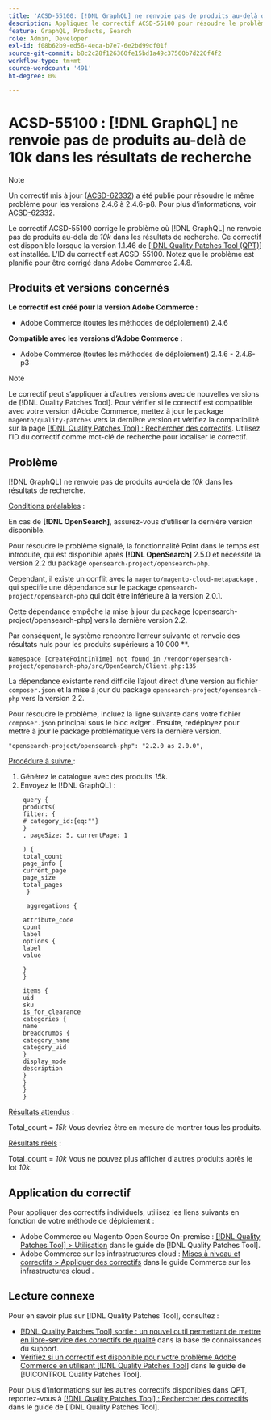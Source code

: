 ```yaml
---
title: 'ACSD-55100: [!DNL GraphQL] ne renvoie pas de produits au-delà de 10k dans les résultats de recherche'
description: Appliquez le correctif ACSD-55100 pour résoudre le problème d’Adobe Commerce en raison duquel le GraphQL ne renvoie pas de produits au-delà de *10 000* dans les résultats de la recherche.
feature: GraphQL, Products, Search
role: Admin, Developer
exl-id: f08b62b9-ed56-4eca-b7e7-6e2bd99df01f
source-git-commit: b8c2c28f126360fe15bd1a49c37560b7d220f4f2
workflow-type: tm+mt
source-wordcount: '491'
ht-degree: 0%

---
```


# ACSD-55100 : [!DNL GraphQL] ne renvoie pas de produits au-delà de 10k dans les résultats de recherche

>[!NOTE]
>
>Un correctif mis à jour ([ACSD-62332](/help/tools/quality-patches-tool/patches-available-in-qpt/v1-1-55/acsd-62332-product-listing-graphql-query-limit-plus-live-search-current-page.md)) a été publié pour résoudre le même problème pour les versions 2.4.6 à 2.4.6-p8. Pour plus d’informations, voir [ACSD-62332](/help/tools/quality-patches-tool/patches-available-in-qpt/v1-1-55/acsd-62332-product-listing-graphql-query-limit-plus-live-search-current-page.md).

Le correctif ACSD-55100 corrige le problème où [!DNL GraphQL] ne renvoie pas de produits au-delà de *10k* dans les résultats de recherche. Ce correctif est disponible lorsque la version 1.1.46 de [[!DNL Quality Patches Tool (QPT)]](https://experienceleague.adobe.com/fr/docs/commerce-knowledge-base/kb/announcements/commerce-announcements/magento-quality-patches-released-new-tool-to-self-serve-quality-patches) est installée. L’ID du correctif est ACSD-55100. Notez que le problème est planifié pour être corrigé dans Adobe Commerce 2.4.8.

## Produits et versions concernés

**Le correctif est créé pour la version Adobe Commerce :**

* Adobe Commerce (toutes les méthodes de déploiement) 2.4.6

**Compatible avec les versions d’Adobe Commerce :**

* Adobe Commerce (toutes les méthodes de déploiement) 2.4.6 - 2.4.6-p3

>[!NOTE]
>
>Le correctif peut s’appliquer à d’autres versions avec de nouvelles versions de [!DNL Quality Patches Tool]. Pour vérifier si le correctif est compatible avec votre version d’Adobe Commerce, mettez à jour le package `magento/quality-patches` vers la dernière version et vérifiez la compatibilité sur la page [[!DNL Quality Patches Tool] : Rechercher des correctifs](https://experienceleague.adobe.com/tools/commerce-quality-patches/index.html?lang=fr). Utilisez l’ID du correctif comme mot-clé de recherche pour localiser le correctif.

## Problème

[!DNL GraphQL] ne renvoie pas de produits au-delà de *10k* dans les résultats de recherche.

<u>Conditions préalables</u> :

En cas de **[!DNL OpenSearch]**, assurez-vous d’utiliser la dernière version disponible.

Pour résoudre le problème signalé, la fonctionnalité Point dans le temps est introduite, qui est disponible après **[!DNL OpenSearch]** 2.5.0 et nécessite la version 2.2 du package `opensearch-project/opensearch-php`.

Cependant, il existe un conflit avec la `magento/magento-cloud-metapackage` , qui spécifie une dépendance sur le package `opensearch-project/opensearch-php` qui doit être inférieure à la version 2.0.1.


Cette dépendance empêche la mise à jour du package [opensearch-project/opensearch-php] vers la dernière version 2.2.

Par conséquent, le système rencontre l’erreur suivante et renvoie des résultats nuls pour les produits supérieurs à 10 000 **.

`Namespace [createPointInTime] not found in /vendor/opensearch-project/opensearch-php/src/OpenSearch/Client.php:135`

La dépendance existante rend difficile l’ajout direct d’une version au fichier `composer.json` et la mise à jour du package `opensearch-project/opensearch-php` vers la version 2.2.

Pour résoudre le problème, incluez la ligne suivante dans votre fichier `composer.json` principal sous le bloc exiger . Ensuite, redéployez pour mettre à jour le package problématique vers la dernière version.

`"opensearch-project/opensearch-php": "2.2.0 as 2.0.0",`

<u>Procédure à suivre </u> :

1. Générez le catalogue avec des produits *15k*.
1. Envoyez le [!DNL GraphQL] :

```
    query {
    products(
    filter: {
    # category_id:{eq:""}
    }
    , pageSize: 5, currentPage: 1

    ) {
    total_count
    page_info {
    current_page
    page_size
    total_pages
     }

     aggregations {

    attribute_code
    count
    label
    options {
    label
    value

    }
    }

    items {
    uid
    sku
    is_for_clearance
    categories {
    name
    breadcrumbs {
    category_name
    category_uid
    }
    display_mode
    description
    }
    }
    }
    }
```

<u>Résultats attendus</u> :

Total_count = *15k*
Vous devriez être en mesure de montrer tous les produits.

<u>Résultats réels</u> :

Total_count = *10k*
Vous ne pouvez plus afficher d&#39;autres produits après le lot *10k*.

## Application du correctif

Pour appliquer des correctifs individuels, utilisez les liens suivants en fonction de votre méthode de déploiement :

* Adobe Commerce ou Magento Open Source On-premise : [[!DNL Quality Patches Tool] > Utilisation](/help/tools/quality-patches-tool/usage.md) dans le guide de [!DNL Quality Patches Tool].
* Adobe Commerce sur les infrastructures cloud : [Mises à niveau et correctifs > Appliquer des correctifs](https://experienceleague.adobe.com/docs/commerce-cloud-service/user-guide/develop/upgrade/apply-patches.html?lang=fr) dans le guide Commerce sur les infrastructures cloud .

## Lecture connexe

Pour en savoir plus sur [!DNL Quality Patches Tool], consultez :

* [[!DNL Quality Patches Tool] sortie : un nouvel outil permettant de mettre en libre-service des correctifs de qualité](https://experienceleague.adobe.com/fr/docs/commerce-knowledge-base/kb/announcements/commerce-announcements/magento-quality-patches-released-new-tool-to-self-serve-quality-patches) dans la base de connaissances du support.
* [Vérifiez si un correctif est disponible pour votre problème Adobe Commerce en utilisant [!DNL Quality Patches Tool]](/help/tools/quality-patches-tool/patches-available-in-qpt/check-patch-for-magento-issue-with-magento-quality-patches.md) dans le guide de [!UICONTROL Quality Patches Tool].


Pour plus d’informations sur les autres correctifs disponibles dans QPT, reportez-vous à [[!DNL Quality Patches Tool] : Rechercher des correctifs](https://experienceleague.adobe.com/tools/commerce-quality-patches/index.html?lang=fr) dans le guide de [!DNL Quality Patches Tool].
